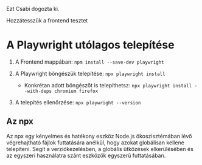 Ezt Csabi dogozta ki.

Hozzátesszük a frontend tesztet

# A Playwright utólagos telepítése
1. A Frontend mappában: `npm install --save-dev playwright`

2. A Playwright böngészük telepítése: `npx playwright install`
    - Konkrétan adott böngészőt is telepíthetsz: `npx playwright install --with-deps chromium firefox`

3. A telepítés ellenőrzése:  `npx playwright --version`   

## Az npx
Az npx egy kényelmes és hatékony eszköz Node.js ökoszisztémában lévő végrehajtható fájlok futtatására anélkül, hogy azokat globálisan kellene telepíteni. Segít a verziókezelésben, a globális ütközések elkerülésében és az egyszeri használatra szánt eszközök egyszerű futtatásában.




